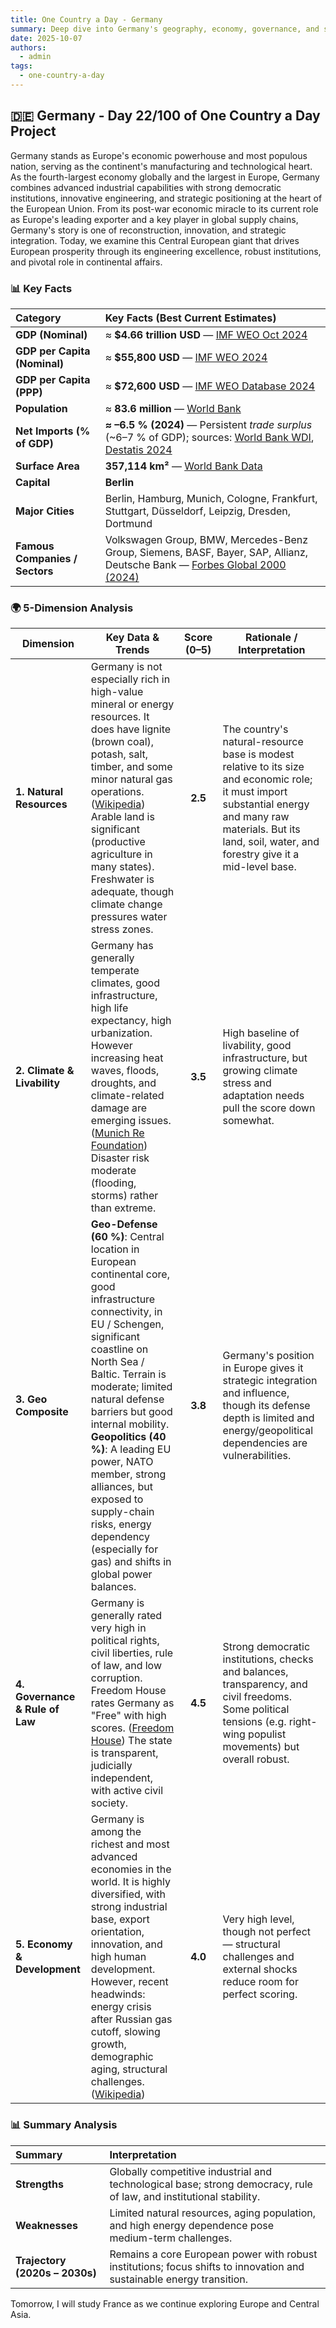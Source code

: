 ```yaml
---
title: One Country a Day - Germany
summary: Deep dive into Germany's geography, economy, governance, and strategic position using the 5-dimension framework
date: 2025-10-07
authors:
  - admin
tags:
  - one-country-a-day
---
```


## 🇩🇪 Germany - Day 22/100 of One Country a Day Project

Germany stands as Europe's economic powerhouse and most populous nation, serving as the continent's manufacturing and technological heart. As the fourth-largest economy globally and the largest in Europe, Germany combines advanced industrial capabilities with strong democratic institutions, innovative engineering, and strategic positioning at the heart of the European Union. From its post-war economic miracle to its current role as Europe's leading exporter and a key player in global supply chains, Germany's story is one of reconstruction, innovation, and strategic integration. Today, we examine this Central European giant that drives European prosperity through its engineering excellence, robust institutions, and pivotal role in continental affairs.

### 📊 Key Facts

| **Category**                   | **Key Facts (Best Current Estimates)**                                                                                                                                                                                     |
| :----------------------------- | :------------------------------------------------------------------------------------------------------------------------------------------------------------------------------------------------------------------------- |
| **GDP (Nominal)**              | ≈ **$4.66 trillion USD** — [IMF WEO Oct 2024](https://www.imf.org/en/Publications/WEO)                                                                                                                                     |
| **GDP per Capita (Nominal)**   | ≈ **$55,800 USD** — [IMF WEO 2024](https://www.imf.org/en/Publications/WEO)                                                                                                                                                |
| **GDP per Capita (PPP)**       | ≈ **$72,600 USD** — [IMF WEO Database 2024](https://www.imf.org/en/Publications/WEO)                                                                                                                                       |
| **Population**                 | ≈ **83.6 million** — [World Bank](https://data.worldbank.org/indicator/SP.POP.TOTL?locations=DE)                                                                                                                           |
| **Net Imports (% of GDP)**     | **≈ –6.5 % (2024)** — Persistent *trade surplus* (~6–7 % of GDP); sources: [World Bank WDI](https://data.worldbank.org/indicator/NE.EXP.GNFS.ZS?locations=DE), [Destatis 2024](https://www.destatis.de/EN/Home/_node.html) |
| **Surface Area**               | **357,114 km²** — [World Bank Data](https://data.worldbank.org/indicator/AG.SRF.TOTL.K2?locations=DE)                                                                                                                      |
| **Capital**                    | **Berlin**                                                                                                                                                                                                                 |
| **Major Cities**               | Berlin, Hamburg, Munich, Cologne, Frankfurt, Stuttgart, Düsseldorf, Leipzig, Dresden, Dortmund                                                                                                                             |
| **Famous Companies / Sectors** | Volkswagen Group, BMW, Mercedes-Benz Group, Siemens, BASF, Bayer, SAP, Allianz, Deutsche Bank — [Forbes Global 2000 (2024)](https://www.forbes.com/global2000/)                                                            |

### 🌍 5-Dimension Analysis

| **Dimension**                   | **Key Data & Trends**                                                                                                                                                                                                                                                                                                                                                                                                                               | **Score (0–5)** | **Rationale / Interpretation**                                                                                                                                                                                    |
| ------------------------------- | --------------------------------------------------------------------------------------------------------------------------------------------------------------------------------------------------------------------------------------------------------------------------------------------------------------------------------------------------------------------------------------------------------------------------------------------------- | :-------------: | ----------------------------------------------------------------------------------------------------------------------------------------------------------------------------------------------------------------- |
| **1. Natural Resources**        | Germany is not especially rich in high-value mineral or energy resources. It does have lignite (brown coal), potash, salt, timber, and some minor natural gas operations. ([Wikipedia][1]) Arable land is significant (productive agriculture in many states). Freshwater is adequate, though climate change pressures water stress zones.                                                                                                          |     **2.5**     | The country's natural-resource base is modest relative to its size and economic role; it must import substantial energy and many raw materials. But its land, soil, water, and forestry give it a mid-level base. |
| **2. Climate & Livability**     | Germany has generally temperate climates, good infrastructure, high life expectancy, high urbanization. However increasing heat waves, floods, droughts, and climate-related damage are emerging issues. ([Munich Re Foundation][2]) Disaster risk moderate (flooding, storms) rather than extreme.                                                                                                                                                 |     **3.5**     | High baseline of livability, good infrastructure, but growing climate stress and adaptation needs pull the score down somewhat.                                                                                   |
| **3. Geo Composite**            | **Geo-Defense (60 %)**: Central location in European continental core, good infrastructure connectivity, in EU / Schengen, significant coastline on North Sea / Baltic. Terrain is moderate; limited natural defense barriers but good internal mobility. **Geopolitics (40 %)**: A leading EU power, NATO member, strong alliances, but exposed to supply-chain risks, energy dependency (especially for gas) and shifts in global power balances. |     **3.8**     | Germany's position in Europe gives it strategic integration and influence, though its defense depth is limited and energy/geopolitical dependencies are vulnerabilities.                                          |
| **4. Governance & Rule of Law** | Germany is generally rated very high in political rights, civil liberties, rule of law, and low corruption. Freedom House rates Germany as "Free" with high scores. ([Freedom House][3]) The state is transparent, judicially independent, with active civil society.                                                                                                                                                                               |     **4.5**     | Strong democratic institutions, checks and balances, transparency, and civil freedoms. Some political tensions (e.g. right-wing populist movements) but overall robust.                                           |
| **5. Economy & Development**    | Germany is among the richest and most advanced economies in the world. It is highly diversified, with strong industrial base, export orientation, innovation, and high human development. However, recent headwinds: energy crisis after Russian gas cutoff, slowing growth, demographic aging, structural challenges. ([Wikipedia][4])                                                                                                             |     **4.0**     | Very high level, though not perfect — structural challenges and external shocks reduce room for perfect scoring.                                                                                                  |

[1]: https://en.wikipedia.org/wiki/Economy_of_Germany?utm_source=chatgpt.com "Economy of Germany"
[2]: https://www.munichre-foundation.org/en/climate-mitigation/Dialogue_forums/DF-2024Climate-change-and-natural-hazards.html?utm_source=chatgpt.com "Climate change and natural hazards in Germany"
[3]: https://freedomhouse.org/country/germany/freedom-world/2024?utm_source=chatgpt.com "Germany: Freedom in the World 2024 Country Report"
[4]: https://en.wikipedia.org/wiki/German_economic_crisis_%282022%E2%80%93present%29?utm_source=chatgpt.com "German economic crisis (2022–present)"

### 📊 Summary Analysis

| **Summary**                    | **Interpretation**                                                                                                    |
| :----------------------------- | :-------------------------------------------------------------------------------------------------------------------- |
| **Strengths**                  | Globally competitive industrial and technological base; strong democracy, rule of law, and institutional stability.   |
| **Weaknesses**                 | Limited natural resources, aging population, and high energy dependence pose medium-term challenges.                  |
| **Trajectory (2020s – 2030s)** | Remains a core European power with robust institutions; focus shifts to innovation and sustainable energy transition. |

Tomorrow, I will study France as we continue exploring Europe and Central Asia.
